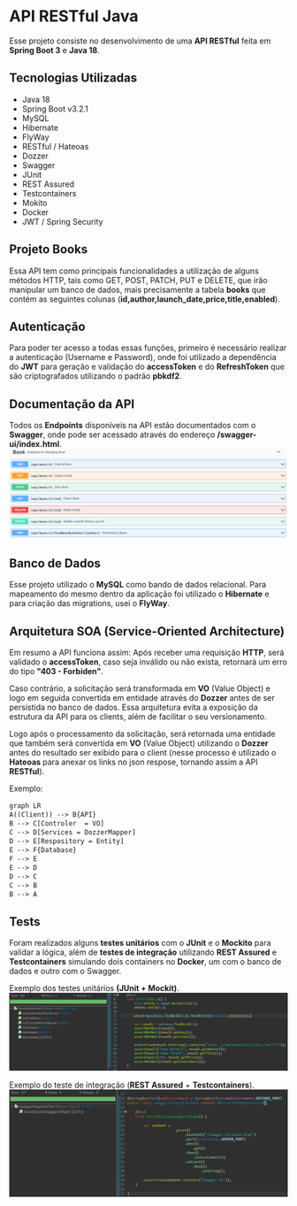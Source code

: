 # API RESTful Java

Esse projeto consiste no desenvolvimento de uma **API RESTful** feita em **Spring Boot 3** e **Java 18**.


## Tecnologias Utilizadas

* Java 18
* Spring Boot v3.2.1
* MySQL
* Hibernate
* FlyWay
* RESTful / Hateoas
* Dozzer
* Swagger
* JUnit
* REST Assured
* Testcontainers
* Mokito
* Docker
* JWT / Spring Security

## Projeto Books

Essa API tem como principais funcionalidades a utilização de alguns métodos HTTP, tais como GET, POST, PATCH, PUT e DELETE, que irão manipular um banco de dados, mais precisamente a tabela **books** que contém as seguintes colunas (**id,author,launch_date,price,title,enabled**).

## Autenticação

Para poder ter acesso a todas essas funções, primeiro é necessário realizar a autenticação (Username e Password), onde foi utilizado a dependência do **JWT** para geração e validação do **accessToken** e do **RefreshToken** que são criptografados utilizando o padrão **pbkdf2**.

## Documentação da API

Todos os **Endpoints** disponíveis na API estão documentados com o **Swagger**, onde pode ser acessado através do endereço **/swagger-ui/index.html**.![](assets/swagger.png)

## Banco de Dados

Esse projeto utilizado o **MySQL** como bando de dados relacional. Para mapeamento do mesmo dentro da aplicação foi utilizado o **Hibernate** e para criação das migrations, usei o **FlyWay**.

## Arquitetura SOA (Service-Oriented Architecture)

Em resumo a API funciona assim: Após receber uma requisição **HTTP**, será validado o **accessToken**, caso seja inválido ou não exista, retornará um erro do tipo **"403 - Forbiden"**.  

Caso contrário, a solicitação será transformada em **VO** (Value Object) e logo em seguida convertida em entidade através do **Dozzer** antes de ser persistida no banco de dados. Essa arquitetura evita a exposição da estrutura da API para os clients, além de facilitar o seu versionamento.

Logo após o processamento da solicitação, será retornada uma entidade que também será convertida em **VO** (Value Object) utilizando o **Dozzer** antes do resultado ser exibido para o client (nesse processo é utilizado o **Hateoas** para anexar os links no json respose, tornando assim a API **RESTful**).

Exemplo:
```mermaid
graph LR
A((Client)) --> B{API}
B --> C[Controler  = VO]
C --> D[Services = DozzerMapper]
D --> E[Respository = Entity]
E --> F{Database}
F --> E
E --> D
D --> C
C --> B
B --> A
```
## Tests
Foram realizados alguns **testes unitários** com o **JUnit** e o **Mockito** para validar a lógica, além de **testes de integração** utilizando **REST Assured** e **Testcontainers**  simulando dois containers no **Docker**, um com o banco de dados e outro com o Swagger.

Exemplo dos testes unitários **(JUnit + Mockit)**.![](assets/junit.png)

Exemplo do teste de integração (**REST Assured** + **Testcontainers**).![](assets/testcontainers.png)